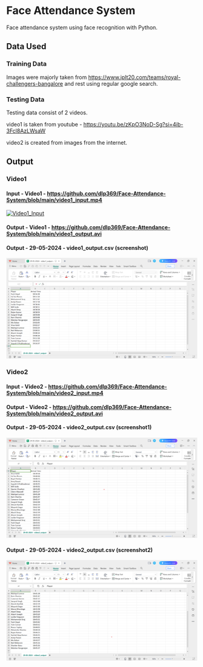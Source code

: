 # Face Attendance System

Face attendance system using face recognition with Python.

## Data Used

### Training Data

Images were majorly taken from https://www.iplt20.com/teams/royal-challengers-bangalore and rest using regular google search.

### Testing Data

Testing data consist of 2 videos.

video1 is taken from youtube - https://youtu.be/zKpO3NoD-Sg?si=4ib-3Fcl8AzLWsaW

video2 is created from images from the internet.


## Output

### Video1 

#### Input - Video1 - https://github.com/dlp369/Face-Attendance-System/blob/main/video1_input.mp4

[![Video1_Input]({https://www.google.com/imgres?q=rcb%20vs%20rr%20dressing%20room&imgurl=https%3A%2F%2Fnew-img.patrika.com%2Fcdn-cgi%2Fimage%2Ffit%3Dcover%2Cgravity%3Dauto%2Cformat%3Dwebp%2Cquality%3D75%2Fhttps%3A%2F%2Fcms.patrika.com%2Fwp-content%2Fuploads%2F2024%2F05%2FRCB_658a09.jpg&imgrefurl=https%3A%2F%2Fwww.patrika.com%2Fcricket-news%2Frcb-dressing-room-video-after-rr-vs-rcb-match-all-players-including-virat-kohli-are-immersed-in-the-sorrow-of-defeat-18716680&docid=ZfCJf2B9rLAhQM&tbnid=Hq8idXQgejEzyM&vet=12ahUKEwjtxYWWmbOGAxVwh68BHZEsLQ4QM3oECBcQAA..i&w=1200&h=800&hcb=2&ved=2ahUKEwjtxYWWmbOGAxVwh68BHZEsLQ4QM3oECBcQAA})]({https://github.com/dlp369/Face-Attendance-System/blob/main/video1_input.mp4} "Input1")


#### Output - Video1 - https://github.com/dlp369/Face-Attendance-System/blob/main/video1_output.avi

#### Output - 29-05-2024 - video1_output.csv (screenshot)

![screenshot1](https://github.com/dlp369/Face-Attendance-System/blob/main/29-05-2024%20-%20video1_output.csv%20(screenshot).png)


### Video2 

#### Input - Video2 - https://github.com/dlp369/Face-Attendance-System/blob/main/video2_input.mp4

#### Output - Video2 - https://github.com/dlp369/Face-Attendance-System/blob/main/video2_output.avi

#### Output - 29-05-2024 - video2_output.csv (screenshot1)
![screenshot2](https://github.com/dlp369/Face-Attendance-System/blob/main/29-05-2024%20-%20video2_output.csv%20(screenshot1).png)

#### Output - 29-05-2024 - video2_output.csv (screenshot2)
![screenshot2](https://github.com/dlp369/Face-Attendance-System/blob/main/29-05-2024%20-%20video2_output.csv%20(screenshot2).png)

